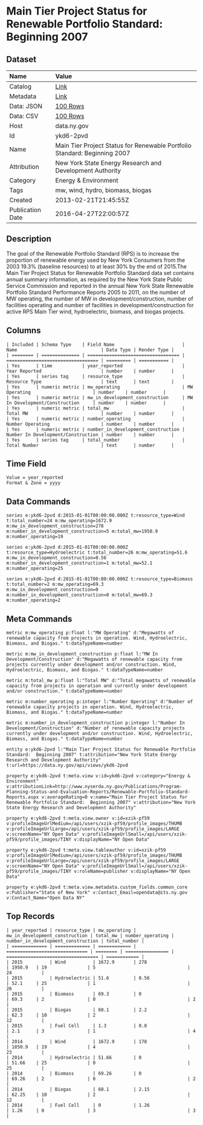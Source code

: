 # Main Tier Project Status for Renewable Portfolio Standard: Beginning 2007

## Dataset

| Name | Value |
| :--- | :---- |
| Catalog | [Link](https://catalog.data.gov/dataset/main-tier-project-status-for-renewable-portfolio-standard-beginning-2007) |
| Metadata | [Link](https://data.ny.gov/api/views/ykd6-2pvd) |
| Data: JSON | [100 Rows](https://data.ny.gov/api/views/ykd6-2pvd/rows.json?max_rows=100) |
| Data: CSV | [100 Rows](https://data.ny.gov/api/views/ykd6-2pvd/rows.csv?max_rows=100) |
| Host | data.ny.gov |
| Id | ykd6-2pvd |
| Name | Main Tier Project Status for Renewable Portfolio Standard: Beginning 2007 |
| Attribution | New York State Energy Research and Development Authority |
| Category | Energy & Environment |
| Tags | mw, wind, hydro, biomass, biogas |
| Created | 2013-02-21T21:45:55Z |
| Publication Date | 2016-04-27T22:00:57Z |

## Description

The goal of the Renewable Portfolio Standard (RPS) is to increase the proportion of renewable energy used by New York Consumers from the 2003 19.3% (baseline resources) to at least 30% by the end of 2015.The Main Tier Project Status for Renewable Portfolio Standard data set contains annual summary information, as required by the New York State Public Service Commission and reported in the annual New York State Renewable Portfolio Standard Performance Reports 2005 to 2011, on the number of MW operating, the number of MW in development/construction, number of facilities operating and number of facilities in development/construction for active RPS Main Tier wind, hydroelectric, biomass, and biogas projects.

## Columns

```ls
| Included | Schema Type    | Field Name                         | Name                               | Data Type | Render Type |
| ======== | ============== | ================================== | ================================== | ========= | =========== |
| Yes      | time           | year_reported                      | Year Reported                      | number    | number      |
| Yes      | series tag     | resource_type                      | Resource Type                      | text      | text        |
| Yes      | numeric metric | mw_operating                       | MW Operating                       | number    | number      |
| Yes      | numeric metric | mw_in_development_construction     | MW In Development/Construction     | number    | number      |
| Yes      | numeric metric | total_mw                           | Total MW                           | number    | number      |
| Yes      | numeric metric | number_operating                   | Number Operating                   | number    | number      |
| Yes      | numeric metric | number_in_development_construction | Number In Development/Construction | number    | number      |
| Yes      | series tag     | total_number                       | Total Number                       | text      | number      |
```

## Time Field

```ls
Value = year_reported
Format & Zone = yyyy
```

## Data Commands

```ls
series e:ykd6-2pvd d:2015-01-01T00:00:00.000Z t:resource_type=Wind t:total_number=24 m:mw_operating=1672.9 m:mw_in_development_construction=278 m:number_in_development_construction=5 m:total_mw=1950.9 m:number_operating=19

series e:ykd6-2pvd d:2015-01-01T00:00:00.000Z t:resource_type=Hydroelectric t:total_number=26 m:mw_operating=51.6 m:mw_in_development_construction=0.56 m:number_in_development_construction=1 m:total_mw=52.1 m:number_operating=25

series e:ykd6-2pvd d:2015-01-01T00:00:00.000Z t:resource_type=Biomass t:total_number=2 m:mw_operating=69.3 m:mw_in_development_construction=0 m:number_in_development_construction=0 m:total_mw=69.3 m:number_operating=2
```

## Meta Commands

```ls
metric m:mw_operating p:float l:"MW Operating" d:"Megawatts of renewable capacity from projects in operation. Wind, Hydroelectric, Biomass, and Biogas." t:dataTypeName=number

metric m:mw_in_development_construction p:float l:"MW In Development/Construction" d:"Megawatts of renewable capacity from projects currently under development and/or construction. Wind, Hydroelectric, Biomass, and Biogas." t:dataTypeName=number

metric m:total_mw p:float l:"Total MW" d:"Total megawatts of renewable capacity from projects in operation and currently under development and/or construction." t:dataTypeName=number

metric m:number_operating p:integer l:"Number Operating" d:"Number of renewable capacity projects in operation. Wind, Hydroelectric, Biomass, and Biogas." t:dataTypeName=number

metric m:number_in_development_construction p:integer l:"Number In Development/Construction" d:"Number of renewable capacity projects currently under development and/or construction. Wind, Hydroelectric, Biomass, and Biogas." t:dataTypeName=number

entity e:ykd6-2pvd l:"Main Tier Project Status for Renewable Portfolio Standard:  Beginning 2007" t:attribution="New York State Energy Research and Development Authority" t:url=https://data.ny.gov/api/views/ykd6-2pvd

property e:ykd6-2pvd t:meta.view v:id=ykd6-2pvd v:category="Energy & Environment" v:attributionLink=http://www.nyserda.ny.gov/Publications/Program-Planning-Status-and-Evaluation-Reports/Renewable-Portfolio-Standard-Reports.aspx v:averageRating=0 v:name="Main Tier Project Status for Renewable Portfolio Standard:  Beginning 2007" v:attribution="New York State Energy Research and Development Authority"

property e:ykd6-2pvd t:meta.view.owner v:id=xzik-pf59 v:profileImageUrlMedium=/api/users/xzik-pf59/profile_images/THUMB v:profileImageUrlLarge=/api/users/xzik-pf59/profile_images/LARGE v:screenName="NY Open Data" v:profileImageUrlSmall=/api/users/xzik-pf59/profile_images/TINY v:displayName="NY Open Data"

property e:ykd6-2pvd t:meta.view.tableauthor v:id=xzik-pf59 v:profileImageUrlMedium=/api/users/xzik-pf59/profile_images/THUMB v:profileImageUrlLarge=/api/users/xzik-pf59/profile_images/LARGE v:screenName="NY Open Data" v:profileImageUrlSmall=/api/users/xzik-pf59/profile_images/TINY v:roleName=publisher v:displayName="NY Open Data"

property e:ykd6-2pvd t:meta.view.metadata.custom_fields.common_core v:Publisher="State of New York" v:Contact_Email=opendata@its.ny.gov v:Contact_Name="Open Data NY"
```

## Top Records

```ls
| year_reported | resource_type | mw_operating | mw_in_development_construction | total_mw | number_operating | number_in_development_construction | total_number | 
| ============= | ============= | ============ | ============================== | ======== | ================ | ================================== | ============ | 
| 2015          | Wind          | 1672.9       | 278                            | 1950.9   | 19               | 5                                  | 24           | 
| 2015          | Hydroelectric | 51.6         | 0.56                           | 52.1     | 25               | 1                                  | 26           | 
| 2015          | Biomass       | 69.3         | 0                              | 69.3     | 2                | 0                                  | 2            | 
| 2015          | Biogas        | 60.1         | 2.2                            | 62.3     | 10               | 2                                  | 12           | 
| 2015          | Fuel Cell     | 1.3          | 0.8                            | 2.1      | 3                | 1                                  | 4            | 
| 2014          | Wind          | 1672.9       | 178                            | 1850.9   | 19               | 4                                  | 23           | 
| 2014          | Hydroelectric | 51.66        | 0                              | 51.66    | 25               | 0                                  | 25           | 
| 2014          | Biomass       | 69.26        | 0                              | 69.26    | 2                | 0                                  | 2            | 
| 2014          | Biogas        | 60.1         | 2.15                           | 62.25    | 10               | 2                                  | 12           | 
| 2014          | Fuel Cell     | 0            | 1.26                           | 1.26     | 0                | 3                                  | 3            | 
```